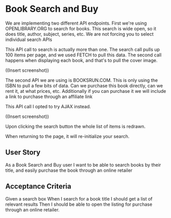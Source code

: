 # Book Search and Buy

We are implementing two different API endpoints.  First we're using OPENLIBRARY.ORG to search for books.
This search is wide open, so it does title, author, subject, series, etc.  We are not forcing you to select individual search APIs

This API call to search is actually more than one.
The search call pulls up 100 items per page, and we used FETCH to pull this data.
The second call happens when displaying each book, and that's to pull the cover image.

((Insert screenshot))


The second API we are using is BOOKSRUN.COM.  This is only using the ISBN to pull a few bits of data.
Can we purchase this book directly, can we rent it, at what prices, etc.  Additionally if you can purchase it
we will include a link to purchase through an affiliate link

This API call I opted to try AJAX instead.

((Insert screenshot))


Upon clicking the search button the whole list of items is redrawn.

When returning to the page, it will re-initialize your search.


## User Story

As a Book Search and Buy user I want to be able to search books by their title, and easily purchase the book through an online retailer

## Acceptance Criteria

Given a search box
When I search for a book title I should get a list of relevant results
Then I should be able to open the listing for purchase through an online retailer.
